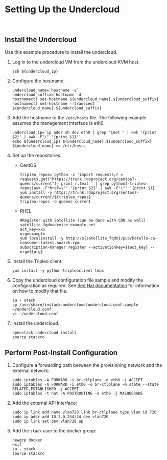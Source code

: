 # Setting Up the Undercloud

 

## Install the Undercloud

Use this example procedure to install the undercloud.

1.  <span id="jd0e20">Log in to the undercloud VM from the undercloud
    KVM host.</span>
    <div id="jd0e23" class="example" dir="ltr">

        ssh ${undercloud_ip}

    </div>
2.  <span id="jd0e26">Configure the hostname.</span>
    <div id="jd0e29" class="example" dir="ltr">

        undercloud_name=`hostname -s` 
        undercloud_suffix=`hostname -d` 
        hostnamectl set-hostname ${undercloud_name}.${undercloud_suffix} 
        hostnamectl set-hostname --transient ${undercloud_name}.${undercloud_suffix}

    </div>
3.  <span id="jd0e38">Add the hostname to the `/etc/hosts` file. The
    following example assumes the management interface is eth0.</span>
    <div id="jd0e44" class="example" dir="ltr">

        undercloud_ip=`ip addr sh dev eth0 | grep "inet " | awk '{print $2}' | awk -F"/" '{print $1}'`
        echo ${undercloud_ip} ${undercloud_name}.${undercloud_suffix} ${undercloud_name} >> /etc/hosts

    </div>
4.  <span id="jd0e47">Set up the repositories.</span>
    -   CentOS

        <div id="jd0e54" class="example" dir="ltr">

            tripleo_repos=`python -c 'import requests;r = requests.get("https://trunk.rdoproject.org/centos7-queens/current"); print r.text ' | grep python2-tripleo-repos|awk -F"href=\"" '{print $2}' | awk -F"\"" '{print $1}'` 
            yum install -y https://trunk.rdoproject.org/centos7-queens/current/${tripleo_repos} 
            tripleo-repos -b queens current

        </div>

    -   RHEL

        <div id="jd0e60" class="example" dir="ltr">

            #Register with Satellite (can be done with CDN as well) 
            satellite_fqdn=device.example.net 
            act_key=xxx 
            org=example 
            yum localinstall -y http://${satellite_fqdn}/pub/katello-ca-consumer-latest.noarch.rpm 
            subscription-manager register --activationkey=${act_key} --org=${org}

        </div>
5.  <span id="jd0e73">Install the Tripleo client.</span>
    <div id="jd0e76" class="example" dir="ltr">

        yum install -y python-tripleoclient tmux

    </div>
6.  <span id="jd0e79">Copy the undercloud configuration file sample and
    modify the configuration as required. See [Red Hat
    documentation](https://access.redhat.com/documentation/en-us/red_hat_openstack_platform/13/html-single/director_installation_and_usage/)
    for information on how to modify that file.</span>
    <div id="jd0e85" class="example" dir="ltr">

        su - stack 
        cp /usr/share/instack-undercloud/undercloud.conf.sample ~/undercloud.conf
        vi ~/undercloud.conf

    </div>
7.  <span id="jd0e90">Install the undercloud.</span>
    <div id="jd0e93" class="example" dir="ltr">

        openstack undercloud install 
        source stackrc

    </div>

## Perform Post-Install Configuration

1.  <span id="jd0e106">Configure a forwarding path between the
    provisioning network and the external network:</span>
    <div id="jd0e109" class="example" dir="ltr">

        sudo iptables -A FORWARD -i br-ctlplane -o eth0 -j ACCEPT 
        sudo iptables -A FORWARD -i eth0 -o br-ctlplane -m state --state RELATED,ESTABLISHED -j ACCEPT 
        sudo iptables -t nat -A POSTROUTING -o eth0 -j MASQUERADE

    </div>
2.  <span id="jd0e116">Add the external API interface:</span>
    <div id="jd0e119" class="example" dir="ltr">

        sudo ip link add name vlan720 link br-ctlplane type vlan id 720 
        sudo ip addr add 10.2.0.254/24 dev vlan720 
        sudo ip link set dev vlan720 up

    </div>
3.  <span id="jd0e126">Add the `stack` user to the docker group:</span>
    <div id="jd0e132" class="example" dir="ltr">

        newgrp docker 
        exit 
        su - stack 
        source stackrc

    </div>

 
